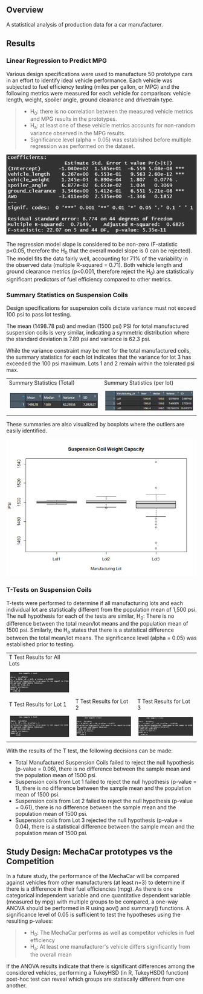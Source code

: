 ## Overview
A statistical analysis of production data for a car manufacturer.  

## Results

### Linear Regression to Predict MPG
Various design specifications were used to manufacture 50 prototype cars in an effort to identify ideal vehicle performance. Each vehicle was subjected to fuel efficiency testing (miles per gallon, or MPG) and the following metrics were measured for each vehicle for comparison: vehicle length, weight, spoiler angle, ground clearance and drivetrain type. 

> * H<sub>0</sub>: there is no correlation between the measured vehicle metrics and MPG results in the prototypes.
> * H<sub>a</sub>: at least one of these vehicle metrics accounts for non-random variance observed in the MPG results. 
> * Significance level (alpha = 0.05) was established before multiple regression was performed on the dataset.

![mpg_summary](/Images/linear_regression_mpg.png)

The regression model slope is considered to be non-zero (F-statistic p<0.05, therefore the H<sub>0</sub> that the overall model slope is 0 can be rejected). The model fits the data fairly well, accounting for 71% of the variability in the observed data (multiple R-squared = 0.71). Both vehicle length and ground clearance metrics (p<0.001, therefore reject the H<sub>0</sub>) are statistically significant predictors of fuel efficiency compared to other metrics.

### Summary Statistics on Suspension Coils
Design specifications for suspension coils dictate variance must not exceed 100 psi to pass lot testing. 

The mean (1498.78 psi) and median (1500 psi) PSI for total manufactured suspension coils is very similar, indicating a symmetric distribution where the standard deviation is 7.89 psi and variance is 62.3 psi. 

While the variance constraint may be met for the total manufactured coils, the summary statistics for each lot indicates that the variance for lot 3 has exceeded the 100 psi maximum. Lots 1 and 2 remain within the tolerated psi max. 
<div id="image-table">
    <table>
        <tr>
            <td>Summary Statistics (Total)</td>
            <td>Summary Statistics (per lot)</td>
        </tr>
	    <tr>
    	    <td style="padding:10px">
        	    <img src="Images/summary_stats_total.png", width=500/>
      	    </td>
            <td style="padding:10px">
            	<img src="Images/summary_stats_lots.png", width=500/>
            </td>
        </tr>
    </table>
</div>
These summaries are also visualized by boxplots where the outliers are easily identified.

![boxplot](/Images/boxplot.png) 

### T-Tests on Suspension Coils
T-tests were performed to determine if all manufacturing lots and each individual lot are statistically different from the population mean of 1,500 psi. The null hypothesis for each of the tests are similar, H<sub>0</sub>: There is no difference between the total mean/lot means and the population mean of 1500 psi. Similarly, the H<sub>a</sub> states that there is a statistical difference between the total mean/lot means. The significance level (alpha = 0.05) was established prior to testing.

<div id="image-table">
    <table>
        <tr>
	    <td>T Test Results for All Lots</td>
	</tr>
	<tr>
	    <td style="padding:10px">
		    <img src="Images/t_test_all_lots.png"/>
	    </td>
	</tr>
    	<tr>
            <td>T Test Results for Lot 1</td>
            <td>T Test Results for Lot 2</td>
            <td>T Test Results for Lot 3</td>
        </tr>
	    <tr>
    	    <td style="padding:10px">
        	    <img src="Images/t_test_lot1.png", width=400/>
      	    </td>
            <td style="padding:10px">
        	    <img src="Images/t_test_lot2.png", width=400/>
      	    </td>
            <td style="padding:10px">
        	    <img src="Images/t_test_lot3.png", width=400/>
      	    </td>
        </tr>
    </table>
</div>

With the results of the T test, the following decisions can be made:
* Total Manufactured Suspension Coils failed to reject the null hypothesis (p-value = 0.06), there is no difference between the sample mean and the population mean of 1500 psi.
* Suspension coils from Lot 1 failed to reject the null hypothesis (p-value = 1), there is no difference between the sample mean and the population mean of 1500 psi.
* Suspension coils from Lot 2 failed to reject the null hypothesis (p-value = 0.61), there is no difference between the sample mean and the population mean of 1500 psi.
* Suspension coils from Lot 3 rejected the null hypothesis (p-value = 0.04), there is a statistical difference between the sample mean and the population mean of 1500 psi.

## Study Design: MechaCar prototypes vs the Competition
In a future study, the performance of the MechaCar will be compared against vehicles from other manufacturers (at least n=3) to determine if there is a difference in their fuel efficiencies (mpg). As there is one categorical independent variable and one quantitative dependent variable (measured by mpg) with multiple groups to be compared, a one-way ANOVA should be performed in R using aov() and summary() functions. A significance level of 0.05 is sufficient to test the hypotheses using the resulting p-values:
> * H<sub>0</sub>: The MechaCar performs as well as competitor vehicles in fuel efficiency
> * H<sub>a</sub>: At least one manufacturer's vehicle differs significantly from the overall mean

If the ANOVA results indicate that there is significant differences among the considered vehicles, performing a TukeyHSD (in R, TukeyHSD() function) post-hoc test can reveal which groups are statiscally different from one another.
